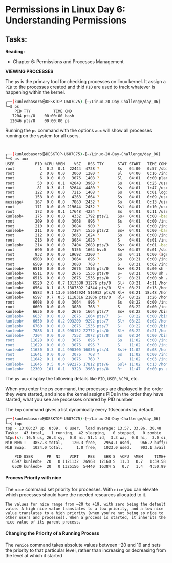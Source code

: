 # Permissions in Linux Day 6: Understanding Permissions

## Tasks:

__Reading:__  
- Chapter 6: Permissions and Processes Management

__VIEWING PROCESSES__

The ```ps``` is the primary tool for checking processes on linux kernel. It assign a ```PID``` to the processes created and thid ```PID``` are used to track whatever is happening within the kernel.

```sh
┌──(kunleobasoro㉿DESKTOP-U6U7C75)-[~/Linux-20-Day-Challenge/day_06]
└─$ ps
    PID TTY          TIME CMD
   7204 pts/8    00:00:00 bash
  12046 pts/8    00:00:00 ps

```
Running the ```ps``` command with the options ```aux``` will show all processes running on the system for all users.

```sh


┌──(kunleobasoro㉿DESKTOP-U6U7C75)-[~/Linux-20-Day-Challenge/day_06]
└─$ ps aux
USER         PID %CPU %MEM    VSZ   RSS TTY      STAT START   TIME COMMAND
root           1  0.2  0.1  22444  4728 ?        Ss   04:00   0:57 /sbin/init
root           2  0.0  0.0   3060  1280 ?        Sl   04:00   0:16 /init
root           6  0.0  0.0   3076  1408 ?        Sl   04:01   0:00 plan9 --control-socket 7 --log-level 4 --server-fd 8 --
root          53  0.0  0.1  42048  3968 ?        Ss   04:01   0:25 /usr/lib/systemd/systemd-journald
root          81  0.3  0.1  32644  4480 ?        Ss   04:01   1:47 /usr/lib/systemd/systemd-udevd
root         122  0.0  0.0   7216  1408 ?        Ss   04:01   0:01 login -- kunleobasoro
root         158  0.0  0.0   4268  1664 ?        Ss   04:01   0:09 /usr/sbin/cron -f
message+     167  0.0  0.0   7860  2432 ?        Ss   04:01   0:13 /usr/bin/dbus-daemon --system --address=systemd: --nofo
root         171  0.0  0.0 219644  2432 ?        Ssl  04:01   0:10 /usr/sbin/rsyslogd -n -iNONE
root         172  0.0  0.1  17648  4224 ?        Ss   04:01   0:11 /usr/lib/systemd/systemd-logind
kunleob+     175  0.0  0.0   4332  1792 pts/1    Ss+  04:01   0:00 -bash
root         209  0.0  0.0   3068   896 ?        Ss   04:01   0:00 /init
root         210  0.0  0.0   3084   900 ?        S    04:01   0:00 /init
kunleob+     211  0.0  0.0   7284  1536 pts/2    Ss+  04:01   0:00 -bash
root         212  0.0  0.0   3068  1024 ?        Ss   04:01   0:00 /init
root         213  0.0  0.0   3084  1028 ?        S    04:01   0:01 /init
kunleob+     214  0.0  0.0   7404  2688 pts/3    Ss+  04:01   0:01 -bash
root         690  0.0  0.0   5156  1664 hvc0     Ss+  04:07   0:01 /sbin/agetty -o -- \u --noreset --noclear --keep-baud 1
root         932  0.0  0.0  19692  3200 ?        Ss   04:11   0:00 (agetty)
root        6508  0.0  0.0   3064   896 ?        Ss   08:21   0:00 /init
root        6509  0.0  0.0   3080   768 ?        S    08:21   0:02 /init
kunleob+    6510  0.0  0.0   2676  1536 pts/0    Ss+  08:21   0:00 sh -c "$VSCODE_WSL_EXT_LOCATION/scripts/wslServer.sh" 8
kunleob+    6511  0.0  0.0   2676  1536 pts/0    S+   08:21   0:00 sh /mnt/c/Users/Toyin/.vscode/extensions/ms-vscode-remo
kunleob+    6516  0.0  0.0   2676  1536 pts/0    S+   08:21   0:00 sh /home/kunleobasoro/.vscode-server/bin/848b80aeb52026
kunleob+    6520  2.0  0.7 1313380 31276 pts/0   Sl+  08:21   4:11 /home/kunleobasoro/.vscode-server/bin/848b80aeb52026648
kunleob+    6564  0.1  0.3 1307392 14344 pts/0   Sl+  08:21   0:13 /home/kunleobasoro/.vscode-server/bin/848b80aeb52026648
kunleob+    6583  9.1 13.0 55542924 516912 pts/0 Rl+  08:21  18:48 /home/kunleobasoro/.vscode-server/bin/848b80aeb52026648
kunleob+    6597  0.7  0.5 1118316 21836 pts/0   Rl+  08:22   1:26 /home/kunleobasoro/.vscode-server/bin/848b80aeb52026648
root        6608  0.0  0.0   3064   896 ?        Ss   08:22   0:00 /init
root        6609  0.0  0.0   3080   768 ?        S    08:22   0:00 /init
kunleob+    6636  0.0  0.0   2676  1664 pts/7    Ss+  08:22   0:00 /bin/sh -c cd '/home/kunleobasoro/Linux-20-Day-Challeng
kunleob+    6637  0.0  0.0   2676  1664 pts/7    S+   08:22   0:00 /bin/sh
kunleob+    6650  0.0  0.2 993200  9292 pts/7    Sl+  08:22   0:02 /home/kunleobasoro/.vscode-server/bin/848b80aeb52026648
kunleob+    6760  0.0  0.0   2676  1536 pts/7    S+   08:22   0:00 /bin/sh
kunleob+    7088  0.1  0.5 998152 22772 pts/0    Sl+  08:22   0:21 /home/kunleobasoro/.vscode-server/bin/848b80aeb52026648
kunleob+    7204  0.0  0.0   7552  3072 pts/8    Ss   08:24   0:00 /bin/bash --init-file /home/kunleobasoro/.vscode-server
root       11628  0.0  0.0   3076   896 ?        Ss   11:02   0:00 /init
root       11629  0.0  0.0   3076   896 ?        S    11:02   0:00 /init
kunleob+   11630  0.3  0.4 990300 16036 pts/4    Ssl+ 11:02   0:08 /home/kunleobasoro/.vscode-server/bin/848b80aeb52026648
root       11641  0.0  0.0   3076   768 ?        Ss   11:02   0:00 /init
root       11642  0.1  0.0   3076   768 ?        S    11:02   0:03 /init
kunleob+   11645  0.5  0.4 992276 17812 pts/6    Ssl+ 11:02   0:13 /home/kunleobasoro/.vscode-server/bin/848b80aeb52026648
kunleob+   12309  101  0.1   9328  3968 pts/8    R+   11:47   0:00 ps aux

```
The ```ps aux``` display the following details like ```PID```, ```USER```, ```%CPU```, etc.

When you enter the ps command, the processes are displayed in the order they were
started, and since the kernel assigns PIDs in the order they have started, what you see
are processes ordered by PID number

The `top` command gives a list dynamically every 10seconds by default.

```sh
┌──(kunleobasoro㉿DESKTOP-U6U7C75)-[~/Linux-20-Day-Challenge/day_06]
└─$ top
top - 13:00:27 up  8:09,  0 user,  load average: 13.57, 33.86, 30.48
Tasks:  43 total,   1 running,  42 sleeping,   0 stopped,   0 zombie
%Cpu(s): 16.5 us, 26.3 sy,  0.0 ni, 51.1 id,  3.3 wa,  0.0 hi,  3.0 si,  0.0 st 
MiB Mem :   3857.3 total,    120.3 free,   2954.1 used,    966.2 buff/cache     
MiB Swap:   1024.0 total,      1.0 free,   1023.0 used.    903.1 avail Mem 

    PID USER      PR  NI    VIRT    RES    SHR S  %CPU  %MEM     TIME+ COMMAND                                            
   6597 kunleob+  20   0 1121132  26968  12160 S  11.3   0.7   1:39.58 node                                               
   6520 kunleob+  20   0 1325156  54440  16384 S   0.7   1.4   4:50.99 node                                               

```

#### Process Priority with nice

The `nice` command set priority for processes. With `nice` you can elevate which processes should have the needed resources allocated to it.

`The values for nice range from –20 to +19, with zero being the default value. A high nice value translates to a low priority, and a low nice value translates to a
high priority (when you’re not being so nice to other users and processes). When a
process is started, it inherits the nice value of its parent process.`

#### Changing the Priority of a Running Process

The `renice` command takes absolute values between –20 and 19 and sets the priority to
that particular level, rather than increasing or decreasing from the level at which it
started


